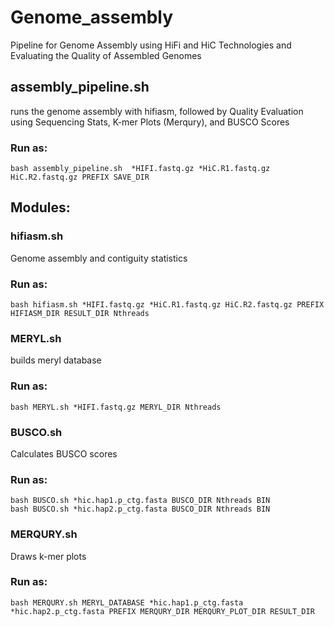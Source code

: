 # Genome_assembly
Pipeline for Genome Assembly using HiFi and HiC Technologies and Evaluating the Quality of Assembled Genomes

## assembly_pipeline.sh
runs the genome assembly with hifiasm, followed by Quality Evaluation using Sequencing Stats, K-mer Plots (Merqury), and BUSCO Scores

### Run as:
```
bash assembly_pipeline.sh  *HIFI.fastq.gz *HiC.R1.fastq.gz HiC.R2.fastq.gz PREFIX SAVE_DIR
```


## Modules:

### hifiasm.sh 
Genome assembly and contiguity statistics

### Run as:
```
bash hifiasm.sh *HIFI.fastq.gz *HiC.R1.fastq.gz HiC.R2.fastq.gz PREFIX HIFIASM_DIR RESULT_DIR Nthreads
```

### MERYL.sh 
builds meryl database

### Run as:
```
bash MERYL.sh *HIFI.fastq.gz MERYL_DIR Nthreads
```

### BUSCO.sh
Calculates BUSCO scores

### Run as:
```
bash BUSCO.sh *hic.hap1.p_ctg.fasta BUSCO_DIR Nthreads BIN
bash BUSCO.sh *hic.hap2.p_ctg.fasta BUSCO_DIR Nthreads BIN
```

### MERQURY.sh
Draws k-mer plots

### Run as:
```
bash MERQURY.sh MERYL_DATABASE *hic.hap1.p_ctg.fasta *hic.hap2.p_ctg.fasta PREFIX MERQURY_DIR MERQURY_PLOT_DIR RESULT_DIR
```

